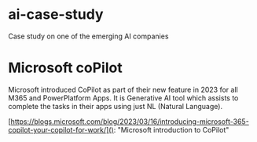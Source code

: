 # ai-case-study
 Case study on one of the emerging AI companies

# Microsoft coPilot
Microsoft introduced CoPilot as part of their new feature in 2023 for all M365 and PowerPlatform Apps. It is Generative AI tool which assists to complete the tasks in their apps using just NL (Natural Language).

[https://blogs.microsoft.com/blog/2023/03/16/introducing-microsoft-365-copilot-your-copilot-for-work/](): "Microsoft introduction to CoPilot"